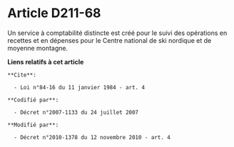 # Article D211-68

Un service à comptabilité distincte est créé pour le suivi des opérations en recettes et en dépenses pour le Centre national
de ski nordique et de moyenne montagne.

**Liens relatifs à cet article**

	**Cite**:

	  - Loi n°84-16 du 11 janvier 1984 - art. 4

	**Codifié par**:

	  - Décret n°2007-1133 du 24 juillet 2007

	**Modifié par**:

	  - Décret n°2010-1378 du 12 novembre 2010 - art. 4
